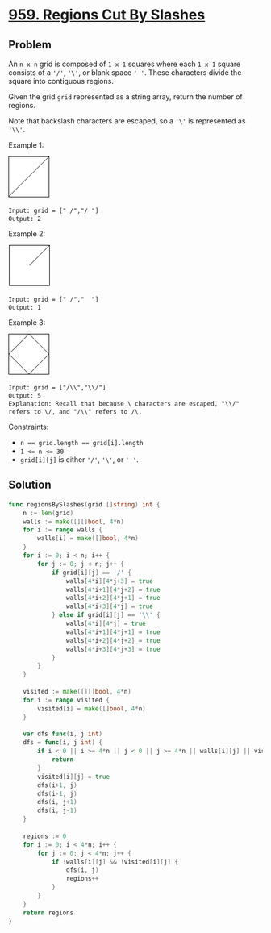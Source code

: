 # [959. Regions Cut By Slashes](https://leetcode.com/problems/regions-cut-by-slashes/)

## Problem

An `n x n` grid is composed of `1 x 1` squares where each `1 x 1` square consists of a `'/'`, `'\'`, or blank space `' '`. These characters divide the square into contiguous regions.

Given the grid `grid` represented as a string array, return the number of regions.

Note that backslash characters are escaped, so a `'\'` is represented as `'\\'`.

Example 1:

![alt text](image.png)

```
Input: grid = [" /","/ "]
Output: 2
```

Example 2:

![alt text](image-1.png)

```
Input: grid = [" /","  "]
Output: 1
```

Example 3:

![alt text](image-2.png)

```
Input: grid = ["/\\","\\/"]
Output: 5
Explanation: Recall that because \ characters are escaped, "\\/" refers to \/, and "/\\" refers to /\.
``` 

Constraints:

- `n == grid.length == grid[i].length`
- `1 <= n <= 30`
- `grid[i][j]` is either `'/'`, `'\'`, or `' '`.


## Solution

```go
func regionsBySlashes(grid []string) int {
	n := len(grid)
	walls := make([][]bool, 4*n)
	for i := range walls {
		walls[i] = make([]bool, 4*n)
	}
	for i := 0; i < n; i++ {
		for j := 0; j < n; j++ {
			if grid[i][j] == '/' {
				walls[4*i][4*j+3] = true
				walls[4*i+1][4*j+2] = true
				walls[4*i+2][4*j+1] = true
				walls[4*i+3][4*j] = true
			} else if grid[i][j] == '\\' {
				walls[4*i][4*j] = true
				walls[4*i+1][4*j+1] = true
				walls[4*i+2][4*j+2] = true
				walls[4*i+3][4*j+3] = true
			}
		}
	}

	visited := make([][]bool, 4*n)
	for i := range visited {
		visited[i] = make([]bool, 4*n)
	}

	var dfs func(i, j int)
	dfs = func(i, j int) {
		if i < 0 || i >= 4*n || j < 0 || j >= 4*n || walls[i][j] || visited[i][j] {
			return
		}
		visited[i][j] = true
		dfs(i+1, j)
		dfs(i-1, j)
		dfs(i, j+1)
		dfs(i, j-1)
	}

	regions := 0
	for i := 0; i < 4*n; i++ {
		for j := 0; j < 4*n; j++ {
			if !walls[i][j] && !visited[i][j] {
				dfs(i, j)
				regions++
			}
		}
	}
	return regions
}
```